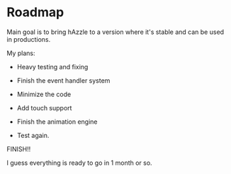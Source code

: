 Roadmap
=====================

Main goal is to bring hAzzle to a version where it's stable and can be used in productions.

My plans:


- Heavy testing and fixing

- Finish the event handler system

- Minimize the code

- Add touch support

- Finish the animation engine

- Test again.

FINISH!!

I guess everything is ready to go in 1 month or so.
